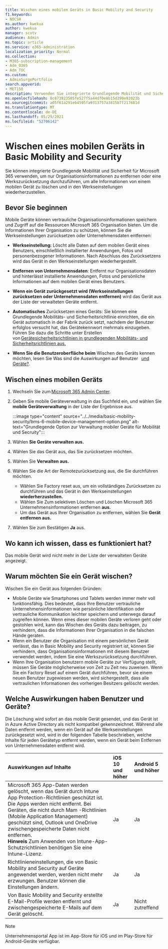 ```yaml
---
title: Wischen eines mobilen Geräts in Basic Mobility and Security
f1.keywords:
- NOCSH
ms.author: kwekua
author: kwekua
manager: scotv
audience: Admin
ms.topic: article
ms.service: o365-administration
localization_priority: Normal
ms.collection:
- M365-subscription-management
- Adm_O365
- Adm_TOC
ms.custom:
- AdminSurgePortfolio
search.appverid:
- MET150
description: Verwenden Sie integrierte Grundlegende Mobilität und Sicherheit, um Informationen von registrierten Geräten zu entfernen.
ms.openlocfilehash: 8c873923505fe527f5a44df0e8b15d290e92023b
ms.sourcegitcommit: a05f61a291eb4595fa9313757a3815b7f217681d
ms.translationtype: MT
ms.contentlocale: de-DE
ms.lasthandoff: 05/29/2021
ms.locfileid: "52706142"
---
```

# <a name="wipe-a-mobile-device-in-basic-mobility-and-security"></a>Wischen eines mobilen Geräts in Basic Mobility and Security

Sie können integrierte Grundlegende Mobilität und Sicherheit für Microsoft 365 verwenden, um nur Organisationsinformationen zu entfernen oder eine Werkszurücksetzung durchzuführen, um alle Informationen von einem mobilen Gerät zu löschen und in den Werkseinstellungen wiederherzustellen.

## <a name="before-you-begin"></a>Bevor Sie beginnen

Mobile Geräte können vertrauliche Organisationsinformationen speichern und Zugriff auf die Ressourcen Microsoft 365 Organisation bieten. Um die Informationen Ihrer Organisation zu schützen, können Sie die Werkseinstellungen zurücksetzen oder Unternehmensdaten entfernen:

- **Werkseinstellung:** Löscht alle Daten auf dem mobilen Gerät eines Benutzers, einschließlich installierter Anwendungen, Fotos und personenbezogener Informationen. Nach Abschluss des Zurücksetzens wird das Gerät in den Werkseinstellungen wiederhergestellt.

- **Entfernen von Unternehmensdaten**: Entfernt nur Organisationsdaten und hinterlässt installierte Anwendungen, Fotos und persönliche Informationen auf dem mobilen Gerät eines Benutzers.

- **Wenn ein Gerät zurückgesetzt wird (Werkseinstellungen zurücksetzen oder Unternehmensdaten entfernen)** wird das Gerät aus der Liste der verwalteten Geräte entfernt.
    
- **Automatisches** Zurücksetzen eines Geräts: Sie können eine Grundlegende Mobilitäts- und Sicherheitsrichtlinie einrichten, die ein Gerät automatisch in der Fabrik zurück setzt, nachdem der Benutzer erfolglos versucht hat, das Gerätekennwort mehrmals einzugeben. Führen Sie dazu die Schritte unter Erstellen von [Gerätesicherheitsrichtlinien in grundlegenden Mobilitäts- und Sicherheitsrichtlinien aus.](create-device-security-policies.md)
    
- **Wenn Sie die Benutzeroberfläche beim** Wischen des Geräts kennen möchten, lesen Sie Was sind die Auswirkungen auf Benutzer   [und Geräte?](#whats-the-user-and-device-impact).

## <a name="wipe-a-mobile-device"></a>Wischen eines mobilen Geräts

1. Wechseln Sie zum [Microsoft 365 Admin Center](../../admin/admin-overview/about-the-admin-center.md).

2. Geben Sie mobile Geräteverwaltung in das Suchfeld ein, und wählen Sie **mobile Geräteverwaltung** in der Liste der Ergebnisse aus.

    :::image type="content" source="../../media/basic-mobility-security/bms-6-mobile-device-management-option.png" alt-text="Grundlegende Option zur Verwaltung mobiler Geräte für Mobilität und Secruity":::

3. Wählen **Sie Geräte verwalten aus.**

4. Wählen Sie das Gerät aus, das Sie zurücksetzen möchten.

5. Wählen Sie **Verwalten aus.**

6. Wählen Sie die Art der Remotezurücksetzung aus, die Sie durchführen möchten.

    - Wählen Sie Factory reset aus, um ein vollständiges Zurücksetzen zu durchführen und das Gerät in den Werkseinstellungen **wiederherzustellen.**
    - Wählen Sie Zum selektiven Löschen und Löschen Microsoft 365 Unternehmensinformationen entfernen **aus.**
    - Um das Gerät aus Ihrer Organisation zu entfernen, wählen Sie **Gerät entfernen aus.**

7. Wählen Sie zum Bestätigen **Ja** aus.

## <a name="how-do-i-know-it-worked"></a>Wo kann ich wissen, dass es funktioniert hat?

Das mobile Gerät wird nicht mehr in der Liste der verwalteten Geräte angezeigt.

## <a name="why-would-you-want-to-wipe-a-device"></a>Warum möchten Sie ein Gerät wischen?

Wischen Sie ein Gerät aus folgenden Gründen:

- Mobile Geräte wie Smartphones und Tablets werden immer mehr voll funktionsfähig. Dies bedeutet, dass Ihre Benutzer vertrauliche Unternehmensinformationen wie persönliche Identifikation oder vertrauliche Kommunikation leichter speichern und unterwegs darauf zugreifen können. Wenn eines dieser mobilen Geräte verloren geht oder gestohlen wird, kann das Wischen des Geräts dazu beitragen, zu verhindern, dass die Informationen Ihrer Organisation in die falschen Hände geraten.
- Wenn ein Benutzer die Organisation mit einem persönlichen Gerät verlässt, das in Basic Mobility and Security registriert ist, können Sie verhindern, dass Organisationsinformationen mit diesem Benutzer verwendet werden, indem Sie eine Werkszurücksetzung durchführen.
- Wenn Ihre Organisation benutzern mobile Geräte zur Verfügung stellt, müssen Sie Geräte möglicherweise von Zeit zu Zeit neu zuweisen. Wenn Sie ein Factory Reset auf einem Gerät durchführen, bevor sie einem neuen Benutzer zugewiesen werden, wird sichergestellt, dass alle vertraulichen Informationen des vorherigen Besitzers gelöscht werden.

## <a name="whats-the-user-and-device-impact"></a>Welche Auswirkungen haben Benutzer und Geräte?

Die Löschung wird sofort an das mobile Gerät gesendet, und das Gerät ist in Azure Active Directory als nicht kompatibel gekennzeichnet. Während alle Daten entfernt werden, wenn ein Gerät auf die Werkseinstellungen zurückgesetzt wird, wird in der folgenden Tabelle beschrieben, welche Inhalte für jeden Gerätetyp entfernt werden, wenn ein Gerät beim Entfernen von Unternehmensdaten entfernt wird.

|**Auswirkungen auf Inhalte**|**iOS 10 und höher**|**Android 5 und höher**|
|:-----|:-----|:-----|
|Microsoft 365 App-Daten werden gelöscht, wenn das Gerät durch Intune App Protection-Richtlinien geschützt ist. Die Apps werden nicht entfernt. Bei Geräten, die nicht durch Mam -Richtlinien (Mobile Application Management) geschützt sind, Outlook und OneDrive zwischengespeicherte Daten nicht entfernen.<br/>**Hinweis** Zum Anwenden von Intune-App-Schutzrichtlinien benötigen Sie eine Intune-Lizenz.|Ja|Ja|
|Richtlinieneinstellungen, die von Basic Mobility and Security auf Geräte angewendet werden, werden nicht mehr erzwungen. Benutzer können die Einstellungen ändern.|Ja|Ja|
|Von Basic Mobility and Security erstellte E-Mail-Profile werden entfernt und zwischengespeicherte E-Mails auf dem Gerät gelöscht.|Ja|Nicht zutreffend|
>[!NOTE]
>Unternehmensportal App ist im App-Store für iOS und im Play-Store für Android-Geräte verfügbar.
